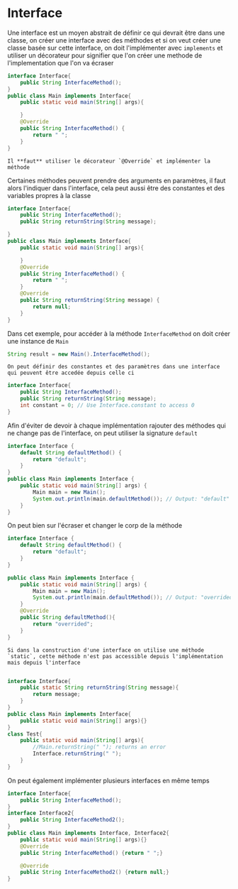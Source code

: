 # Interface

Une interface est un moyen abstrait de définir ce qui devrait être dans une classe,  on créer une interface avec des méthodes et si on veut créer une classe basée sur cette interface, on doit l'implémenter avec `implements` et utiliser un décorateur pour signifier que l'on créer une methode de l'implementation que l'on va écraser
```java
interface Interface{
    public String InterfaceMethod();
}
public class Main implements Interface{
    public static void main(String[] args){

    }
    @Override
    public String InterfaceMethod() {
        return " ";
    }
}
```
```admonish warning title="Attention"
Il **faut** utiliser le décorateur `@Override` et implémenter la méthode
```

Certaines méthodes peuvent prendre des arguments en paramètres, il faut alors l'indiquer dans l'interface, cela peut aussi être des constantes et des variables propres à la classe

```java
interface Interface{
    public String InterfaceMethod();
    public String returnString(String message);

}
public class Main implements Interface{
    public static void main(String[] args){

    }
    @Override
    public String InterfaceMethod() {
        return " ";
    }
    @Override
    public String returnString(String message) {
        return null;
    }
}
```
Dans cet exemple, pour accéder à la méthode `InterfaceMethod` on doit créer une instance de `Main`
```java
String result = new Main().InterfaceMethod();
```

```admonish question title="Le saviez-vous?"
On peut définir des constantes et des paramètres dans une interface qui peuvent être accedée depuis celle ci
```

```java
interface Interface{
    public String InterfaceMethod();
    public String returnString(String message);
    int constant = 0; // Use Interface.constant to access 0
}
```


Afin d'éviter de devoir à chaque implémentation rajouter des méthodes qui ne change pas de l'interface, on peut utiliser la signature `default`
```java
interface Interface {
    default String defaultMethod() {
        return "default";
    }   
}
public class Main implements Interface {
    public static void main(String[] args) {
        Main main = new Main();
        System.out.println(main.defaultMethod()); // Output: "default"
    }
}
```
On peut bien sur l'écraser et changer le corp de la méthode
```java
interface Interface {
    default String defaultMethod() {
        return "default";
    }
}

public class Main implements Interface {
    public static void main(String[] args) {
        Main main = new Main();
        System.out.println(main.defaultMethod()); // Output: "overrided"
    }
    @Override
    public String defaultMethod(){
        return "overrided";
    }
}
```

```admonish question title="Le saviez-vous?"
Si dans la construction d'une interface on utilise une méthode `static`, cette méthode n'est pas accessible depuis l'implémentation mais depuis l'interface
```

```java

interface Interface{
    public static String returnString(String message){
        return message;
    }
}
public class Main implements Interface{
    public static void main(String[] args){}
}
class Test{
    public static void main(String[] args){
        //Main.returnString(" "); returns an error
        Interface.returnString(" ");
    }
}
```

On peut également implémenter plusieurs interfaces en même temps

```java
interface Interface{
    public String InterfaceMethod();
}
interface Interface2{
    public String InterfaceMethod2();
}
public class Main implements Interface, Interface2{
    public static void main(String[] args){}
    @Override
    public String InterfaceMethod() {return " ";}

    @Override
    public String InterfaceMethod2() {return null;}
}
```



